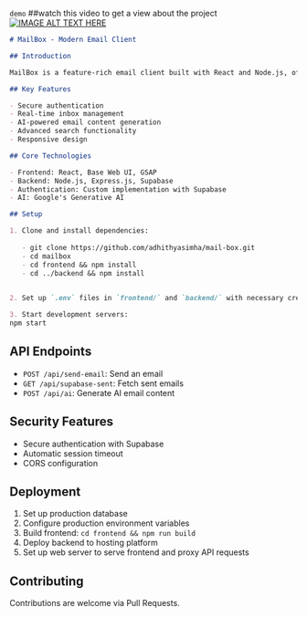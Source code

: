 ```demo```
##watch this video to get a view about the project
[![IMAGE ALT TEXT HERE](https://img.youtube.com/vi/6h5FVmjph7M/1.jpg)](https://youtu.be/6h5FVmjph7M)



```markdown
# MailBox - Modern Email Client

## Introduction

MailBox is a feature-rich email client built with React and Node.js, offering real-time inbox updates, email composition, and advanced search capabilities.

## Key Features

- Secure authentication
- Real-time inbox management
- AI-powered email content generation
- Advanced search functionality
- Responsive design

## Core Technologies

- Frontend: React, Base Web UI, GSAP
- Backend: Node.js, Express.js, Supabase
- Authentication: Custom implementation with Supabase
- AI: Google's Generative AI

## Setup

1. Clone and install dependencies:
   
   - git clone https://github.com/adhithyasimha/mail-box.git
   - cd mailbox
   - cd frontend && npm install
   - cd ../backend && npm install
   

2. Set up `.env` files in `frontend/` and `backend/` with necessary credentials.

3. Start development servers:
npm start
```
   

## API Endpoints

- `POST /api/send-email`: Send an email
- `GET /api/supabase-sent`: Fetch sent emails
- `POST /api/ai`: Generate AI email content

## Security Features

- Secure authentication with Supabase
- Automatic session timeout
- CORS configuration

## Deployment

1. Set up production database
2. Configure production environment variables
3. Build frontend: `cd frontend && npm run build`
4. Deploy backend to hosting platform
5. Set up web server to serve frontend and proxy API requests

## Contributing

Contributions are welcome via Pull Requests.


